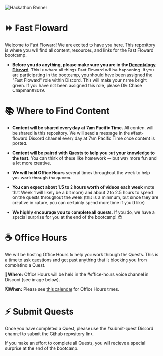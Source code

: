<img src="https://uploads-ssl.webflow.com/5dea4f8b31edea3328b9a0f6/60fd99793bc7964cbd310943_Fast-Floward-Banner.png"
     alt="Hackathon Banner">
# ⏩ Fast Floward
Welcome to Fast Floward! We are excited to have you here. This repository is where you will find all content, resources, and links for the Fast Floward bootcamp.


* **Before you do anything, please make sure you are in the [Decentology Discord](http://discord.gg/Decentology)**. This is where all things Fast Floward will be happening. If you are participating in the bootcamp, you should have been assigned the "Fast Floward" role within Discord. This will make your name bright green. If you have not been assigned this role, please DM Chase Chapman#8019.

# 📚 Where to Find Content

* **Content will be shared every day at 7am Pacific Time.** All content will be shared in this repository. We will send a message in the #fast-floward Discord channel every day at 7am Pacific Time once content is posted.

* **Content will be paired with Quests to help you put your knowledge to the test.** You can think of these like homework — but way more fun and a lot more creative.

* **We will hold Office Hours** several times throughout the week to help you work through the quests.

* **You can expect about 1.5 to 2 hours worth of videos each week** (note that Week 1 will likely be a bit more) and about 2 to 2.5 hours to spend on the quests throughout the week (this is a minimum, but since they are creative in nature, you can certainly spend more time if you’d like).

* **We highly encourage you to complete all quests.** If you do, we have a special surprise for you at the end of the bootcamp! :wink:


# ☕️ Office Hours
We will be hosting Office Hours to help you work through the Quests. This is a time to ask questions and get past anything that is blocking you from completing a Quest.

**📍Where:** Office Hours will be held in the #office-hours voice channel in Discord (see image below).

**🗓When:** Please see [this calendar](https://calendar.google.com/calendar/u/0?cid=Y18wNDM5bnFmdjlpMWNwN2FvbmQ5ZmprMjVhZ0Bncm91cC5jYWxlbmRhci5nb29nbGUuY29t) for Office Hours times.

# ⚡️ Submit Quests
Once you have completed a Quest, please use the #submit-quest Discord channel to submit the Github repository link.

If you make an effort to complete all Quests, you will recieve a special surprise at the end of the bootcamp.
